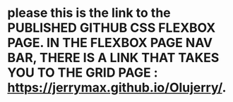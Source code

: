 # please this is the link to the PUBLISHED GITHUB CSS FLEXBOX PAGE. IN THE FLEXBOX PAGE NAV BAR, THERE IS A LINK THAT TAKES YOU TO THE GRID PAGE : https://jerrymax.github.io/Olujerry/.

